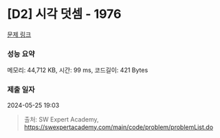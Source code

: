 # [D2] 시각 덧셈 - 1976 

[문제 링크](https://swexpertacademy.com/main/code/problem/problemDetail.do?contestProbId=AV5PttaaAZIDFAUq) 

### 성능 요약

메모리: 44,712 KB, 시간: 99 ms, 코드길이: 421 Bytes

### 제출 일자

2024-05-25 19:03



> 출처: SW Expert Academy, https://swexpertacademy.com/main/code/problem/problemList.do